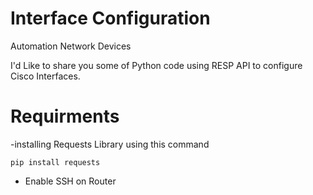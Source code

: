 # Interface Configuration
Automation Network Devices

I'd Like to share you some of Python code using RESP API to configure Cisco Interfaces.

# Requirments
-installing Requests Library using this command
```shell
pip install requests
```
- Enable SSH on Router
